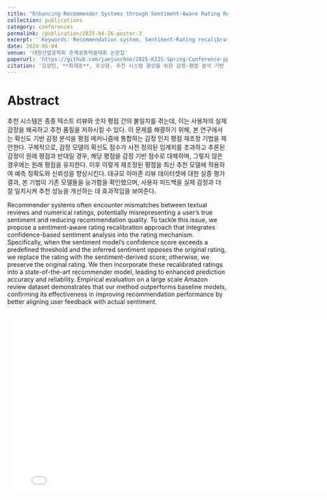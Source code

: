 ```yaml
---
title: "Enhancing Recommender Systems through Sentiment-Aware Rating Recalibration(감정 인식 평점 재조정을 통한 추천 시스템 성능 향상)"
collection: publications
category: conferences
permalink: /publication/2025-04-26-poster-3
excerpt: '`Keywords: Recommendation system, Sentiment-Rating recalibration & analysis, Deep Cooperative Neural Networks(DeepCoNN)`'
date: 2024-05-04
venue: '대한산업공학회 춘계공동학술대회 논문집'
paperurl: 'https://github.com/jaejunchoe/2025-KIIS-Spring-Conference-pp.225-226'
citation: '김상민, **최재준**, 추상현. 추천 시스템 향상을 위한 감정-평점 분석 기반 최적 데이터 선별. 한국지능시스템학회 춘계학술대회 발표논문집, 2025, 제35권 1호, pp. 223-224.'
---
```


# Abstract
추천 시스템은 종종 텍스트 리뷰와 숫자 평점 간의 불일치를 겪는데, 이는 사용자의 실제 감정을 왜곡하고 추천 품질을 저하시킬 수 있다. 이 문제를 해결하기 위해, 본 연구에서는 확신도 기반 감정 분석을 평점 메커니즘에 통합하는 감정 인지 평점 재조정 기법을 제안한다. 구체적으로, 감정 모델의 확신도 점수가 사전 정의된 임계치를 초과하고 추론된 감정이 원래 평점과 반대일 경우, 해당 평점을 감정 기반 점수로 대체하며, 그렇지 않은 경우에는 원래 평점을 유지한다. 이후 이렇게 재조정된 평점을 최신 추천 모델에 적용하여 예측 정확도와 신뢰성을 향상시킨다. 대규모 아마존 리뷰 데이터셋에 대한 실증 평가 결과, 본 기법이 기존 모델들을 능가함을 확인했으며, 사용자 피드백을 실제 감정과 더 잘 일치시켜 추천 성능을 개선하는 데 효과적임을 보여준다. <br/>


Recommender systems often encounter mismatches between textual reviews and numerical ratings, potentially misrepresenting a user’s true sentiment and reducing recommendation quality. To tackle this issue, we propose a sentiment-aware rating recalibration approach that integrates confidence-based sentiment analysis into the rating mechanism. Specifically, when the sentiment model’s confidence score exceeds a predefined threshold and the inferred sentiment opposes the original rating, we replace the rating with the sentiment-derived score; otherwise, we preserve the original rating. We then incorporate these recalibrated ratings into a state-of-the-art recommender model, leading to enhanced prediction accuracy and reliability. Empirical evaluation on a large scale Amazon review dataset demonstrates that our method outperforms baseline models, confirming its effectiveness in improving recommendation performance by better aligning user feedback with actual sentiment.

<br/>

<iframe src="/files/p3.pdf#toolbar=0&navpanes=0&scrollbar=0" width="800" height="400" style="display: block; margin: auto; border: none;"></iframe>
